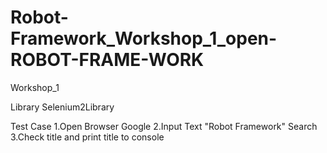 # Robot-Framework_Workshop_1_open-ROBOT-FRAME-WORK

Workshop_1

Library    Selenium2Library

Test Case
  1.Open Browser Google
  2.Input Text "Robot Framework" Search
  3.Check title and print title to console
